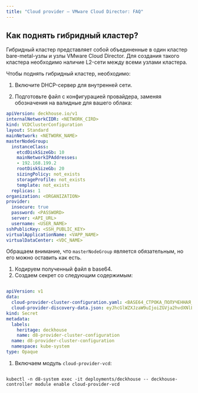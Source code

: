 ```yaml
---
title: "Cloud provider — VMware Cloud Director: FAQ"
---
```


## Как поднять гибридный кластер?

Гибридный кластер представляет собой объединенные в один кластер bare-metal-узлы и узлы VMware Cloud Director. Для создания такого кластера
необходимо наличие L2-сети между всеми узлами кластера.

Чтобы поднять гибридный кластер, необходимо:

1. Включите DHCP-сервер для внутренней сети.

1. Подготовьте файл с конфигурацией провайдера, заменяя обозначения на валидные для вашего облака:

```yaml
apiVersion: deckhouse.io/v1
internalNetworkCIDR: <NETWORK_CIRD>
kind: VCDClusterConfiguration
layout: Standard
mainNetwork: <NETWORK_NAME>
masterNodeGroup:
  instanceClass:
    etcdDiskSizeGb: 10
    mainNetworkIPAddresses:
    - 192.168.199.2
    rootDiskSizeGb: 20
    sizingPolicy: not_exists
    storageProfile: not_exists
    template: not_exists
  replicas: 1
organization: <ORGANIZATION>
provider:
  insecure: true
  password: <PASSWORD>
  server: <API_URL>
  username: <USER_NAME>
sshPublicKey: <SSH_PUBLIC_KEY>
virtualApplicationName: <VAPP_NAME>
virtualDataCenter: <VDC_NAME>
```

Обращаем внимание, что `masterNodeGroup` является обязательным, но его можно оставить как есть.
1. Кодируем полученный файл в base64.
1. Создаем секрет со следующим содержимым:

```yaml

apiVersion: v1
data:
  cloud-provider-cluster-configuration.yaml: <BASE64_СТРОКА_ПОЛУЧЕННАЯ_НА_ПРЕДЫДУЩЕМ_ЭТАПЕ> 
  cloud-provider-discovery-data.json: eyJhcGlWZXJzaW9uIjoiZGVja2hvdXNlLmlvL3YxIiwia2luZCI6IlZDRENsb3VkUHJvdmlkZXJEaXNjb3ZlcnlEYXRhIiwiem9uZXMiOlsiZGVmYXVsdCJdfQo=
kind: Secret
metadata:
  labels:
    heritage: deckhouse
    name: d8-provider-cluster-configuration
  name: d8-provider-cluster-configuration
  namespace: kube-system
type: Opaque
```

1. Включаем модуль `cloud-provider-vcd`:

```shell

kubectl -n d8-system exec -it deployments/deckhouse -- deckhouse-controller module enable cloud-provider-vcd
```
